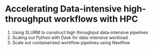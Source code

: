 # Accelerating Data-intensive high-throughput workflows with HPC

1. Using SLURM to construct high throughput data-intensive pipelines
2. Scaling out Python with Dask for data-intensive workload
3. Scale out containerized workflow pipelines using Nextflow
